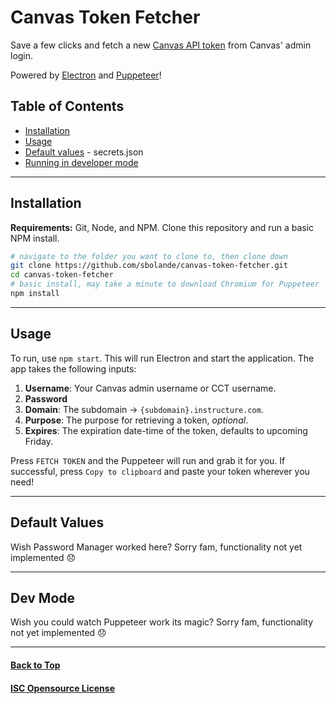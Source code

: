 # Canvas Token Fetcher
Save a few clicks and fetch a new [Canvas API token](https://canvas.instructure.com/doc/api/file.oauth.html#manual-token-generation) from Canvas' admin login.

Powered by [Electron](https://www.electronjs.org/) and [Puppeteer](https://pptr.dev/)! 

## Table of Contents
- [Installation](#installation)
- [Usage](#usage)
- [Default values](#default-values) - secrets.json
- [Running in developer mode](#dev-mode)
----------
## Installation
**Requirements:** Git, Node, and NPM.
Clone this repository and run a basic NPM install.
```sh
# navigate to the folder you want to clone to, then clone down
git clone https://github.com/sbolande/canvas-token-fetcher.git
cd canvas-token-fetcher
# basic install, may take a minute to download Chromium for Puppeteer
npm install
```

----------
## Usage
To run, use `npm start`. This will run Electron and start the application.
The app takes the following inputs:
1. **Username**: Your Canvas admin username or CCT username.
2. **Password**
3. **Domain**: The subdomain -> `{subdomain}.instructure.com`.
4. **Purpose**: The purpose for retrieving a token, _optional_.
5. **Expires**: The expiration date-time of the token, defaults to upcoming Friday.

Press `FETCH TOKEN` and the Puppeteer will run and grab it for you. If successful, press `Copy to clipboard` and paste your token wherever you need!

----------
## Default Values
Wish Password Manager worked here? Sorry fam, functionality not yet implemented :disappointed:

----------
## Dev Mode
Wish you could watch Puppeteer work its magic? Sorry fam, functionality not yet implemented :disappointed:

----------
#### [Back to Top](#table-of-contents)
#### [ISC Opensource License](https://opensource.org/licenses/ISC)